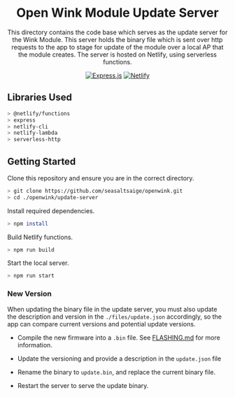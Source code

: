 <div align="center">

# Open Wink Module Update Server

This directory contains the code base which serves as the update server for the Wink Module. This server holds the binary file which is sent over http requests to the app to stage for update of the module over a local AP that the module creates. The server is hosted on Netlify, using serverless functions.

[![Express.js](https://img.shields.io/badge/express.js-%23404d59.svg?style=for-the-badge&logo=express&logoColor=%2361DAFB)](https://expressjs.com/)
[![Netlify](https://img.shields.io/badge/netlify-%23000000.svg?style=for-the-badge&logo=netlify&logoColor=#00C7B7)](https://www.netlify.com/)


</div>

## Libraries Used
```bash
> @netlify/functions
> express
> netlify-cli
> netlify-lambda
> serverless-http
```


## Getting Started

Clone this repository and  ensure you are in the correct directory.
```bash
> git clone https://github.com/seasaltsaige/openwink.git
> cd ./openwink/update-server
```

Install required dependencies.
```bash
> npm install
```

Build Netlify functions.
```bash
> npm run build
```
Start the local server.
```bash
> npm run start
```

### New Version
When updating the binary file in the update server, you must also update the description and version in the `./files/update.json` accordingly, so the app can compare current versions and potential update versions.

- Compile the new firmware into a `.bin` file. See [FLASHING.md](../docs/build/FLASHING.md) for more information.

- Update the versioning and provide a description in the `update.json` file 

- Rename the binary to `update.bin`, and replace the current binary file.

- Restart the server to serve the update binary.